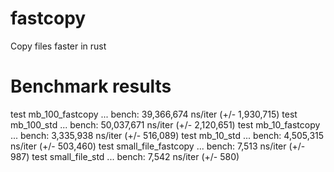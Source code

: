 # fastcopy
Copy files faster in rust

# Benchmark results
test mb_100_fastcopy     ... bench:  39,366,674 ns/iter (+/- 1,930,715)
test mb_100_std          ... bench:  50,037,671 ns/iter (+/- 2,120,651)
test mb_10_fastcopy      ... bench:   3,335,938 ns/iter (+/- 516,089)
test mb_10_std           ... bench:   4,505,315 ns/iter (+/- 503,460)
test small_file_fastcopy ... bench:       7,513 ns/iter (+/- 987)
test small_file_std      ... bench:       7,542 ns/iter (+/- 580)
